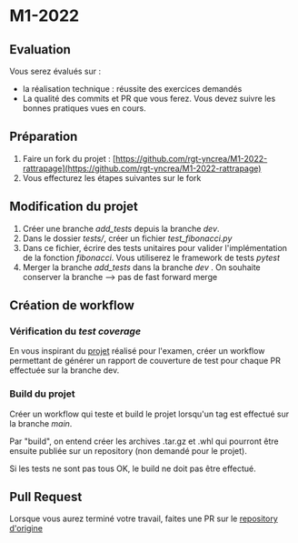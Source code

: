 # M1-2022

## Evaluation

Vous serez évalués sur :
 * la réalisation technique : réussite des exercices demandés
 * La qualité des commits et PR que vous ferez. Vous devez suivre les bonnes pratiques vues en cours.

## Préparation
1. Faire un fork du projet : [https://github.com/rgt-yncrea/M1-2022-rattrapage](https://github.com/rgt-yncrea/M1-2022-rattrapage)
2. Vous effecturez les étapes suivantes sur le fork

## Modification du projet
1. Créer une branche _add_tests_ depuis la branche _dev_.
2. Dans le dossier _tests/_, créer un fichier _test_fibonacci.py_
3. Dans ce fichier, écrire des tests unitaires pour valider l'implémentation de la fonction _fibonacci_.
Vous utiliserez le framework de tests _pytest_
4. Merger la branche _add_tests_ dans la branche _dev_ . On souhaite conserver la branche --> pas de fast forward merge

## Création de workflow
### Vérification du _test coverage_
En vous inspirant du [projet](https://github.com/rgt-yncrea/M1-2022-git-workflow/) 
réalisé pour l'examen, créer un workflow permettant de générer un rapport de couverture de test pour chaque PR 
effectuée sur la branche dev.

### Build du projet 
Créer un workflow qui teste et build le projet lorsqu'un tag est effectué sur la branche _main_.

Par "build", on entend créer les archives .tar.gz et .whl qui pourront être ensuite publiée sur un repository (non demandé pour le projet).

Si les tests ne sont pas tous OK, le build ne doit pas être effectué.

## Pull Request

Lorsque vous aurez terminé votre travail, faites une PR sur le [repository d'origine](https://github.com/rgt-yncrea/M1-2022-rattrapage)

